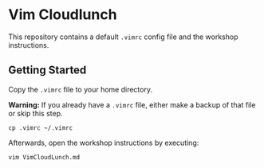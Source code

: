 # Vim Cloudlunch

This repository contains a default `.vimrc` config file and the workshop instructions.

## Getting Started

Copy the `.vimrc` file to your home directory.

**Warning:** If you already have a `.vimrc` file, either make a backup of that file or skip this step.

```shell
cp .vimrc ~/.vimrc
```

Afterwards, open the workshop instructions by executing:

```shell
vim VimCloudLunch.md
```
